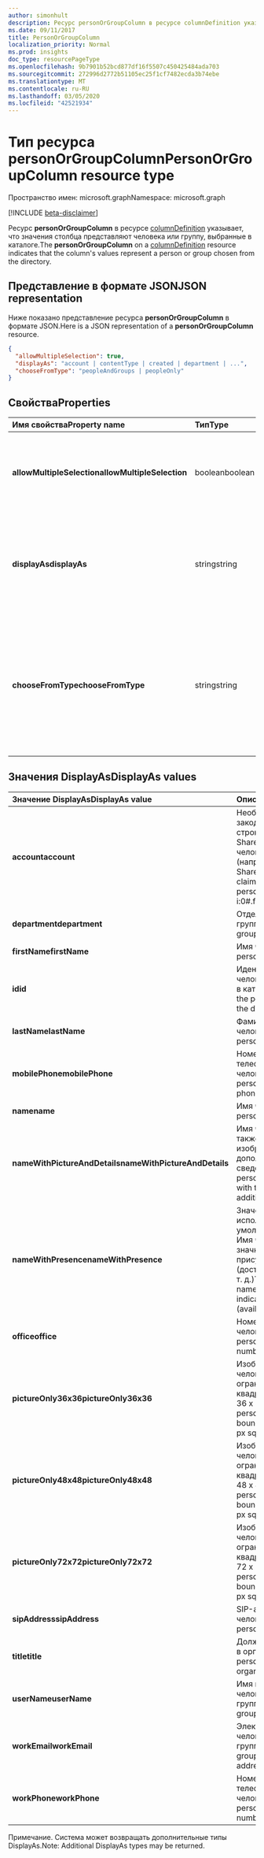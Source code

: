 ```yaml
---
author: simonhult
description: Ресурс personOrGroupColumn в ресурсе columnDefinition указывает, что значения столбца представляют человека или группу, выбранные в каталоге.
ms.date: 09/11/2017
title: PersonOrGroupColumn
localization_priority: Normal
ms.prod: insights
doc_type: resourcePageType
ms.openlocfilehash: 9b7901b52bcd877df16f5507c450425484ada703
ms.sourcegitcommit: 272996d2772b51105ec25f1cf7482ecda3b74ebe
ms.translationtype: MT
ms.contentlocale: ru-RU
ms.lasthandoff: 03/05/2020
ms.locfileid: "42521934"
---
```

# <a name="personorgroupcolumn-resource-type"></a><span data-ttu-id="3352d-103">Тип ресурса personOrGroupColumn</span><span class="sxs-lookup"><span data-stu-id="3352d-103">PersonOrGroupColumn resource type</span></span>

<span data-ttu-id="3352d-104">Пространство имен: microsoft.graph</span><span class="sxs-lookup"><span data-stu-id="3352d-104">Namespace: microsoft.graph</span></span>

[!INCLUDE [beta-disclaimer](../../includes/beta-disclaimer.md)]

<span data-ttu-id="3352d-105">Ресурс **personOrGroupColumn** в ресурсе [columnDefinition](columndefinition.md) указывает, что значения столбца представляют человека или группу, выбранные в каталоге.</span><span class="sxs-lookup"><span data-stu-id="3352d-105">The **personOrGroupColumn** on a [columnDefinition](columndefinition.md) resource indicates that the column's values represent a person or group chosen from the directory.</span></span>

## <a name="json-representation"></a><span data-ttu-id="3352d-106">Представление в формате JSON</span><span class="sxs-lookup"><span data-stu-id="3352d-106">JSON representation</span></span>

<span data-ttu-id="3352d-107">Ниже показано представление ресурса **personOrGroupColumn** в формате JSON.</span><span class="sxs-lookup"><span data-stu-id="3352d-107">Here is a JSON representation of a **personOrGroupColumn** resource.</span></span>
<!-- { "blockType": "resource", "@type": "microsoft.graph.personOrGroupColumn", "@property.aka": "chooseFromType=format" } -->

```json
{
  "allowMultipleSelection": true,
  "displayAs": "account | contentType | created | department | ...",
  "chooseFromType": "peopleAndGroups | peopleOnly"
}
```

## <a name="properties"></a><span data-ttu-id="3352d-108">Свойства</span><span class="sxs-lookup"><span data-stu-id="3352d-108">Properties</span></span>

| <span data-ttu-id="3352d-109">Имя свойства</span><span class="sxs-lookup"><span data-stu-id="3352d-109">Property name</span></span>              | <span data-ttu-id="3352d-110">Тип</span><span class="sxs-lookup"><span data-stu-id="3352d-110">Type</span></span>    | <span data-ttu-id="3352d-111">Описание</span><span class="sxs-lookup"><span data-stu-id="3352d-111">Description</span></span>
|:---------------------------|:--------|:--------------------------------------
| <span data-ttu-id="3352d-112">**allowMultipleSelection**</span><span class="sxs-lookup"><span data-stu-id="3352d-112">**allowMultipleSelection**</span></span> | <span data-ttu-id="3352d-113">boolean</span><span class="sxs-lookup"><span data-stu-id="3352d-113">boolean</span></span> | <span data-ttu-id="3352d-114">Указывает, можно ли выбрать несколько значений в источнике.</span><span class="sxs-lookup"><span data-stu-id="3352d-114">Indicates whether multiple values can be selected from the source.</span></span>
| <span data-ttu-id="3352d-115">**displayAs**</span><span class="sxs-lookup"><span data-stu-id="3352d-115">**displayAs**</span></span>              | <span data-ttu-id="3352d-116">string</span><span class="sxs-lookup"><span data-stu-id="3352d-116">string</span></span>  | <span data-ttu-id="3352d-117">Указывает способ отображения сведений о выбранном человеке или группе.</span><span class="sxs-lookup"><span data-stu-id="3352d-117">How to display the information about the person or group chosen.</span></span> <span data-ttu-id="3352d-118">См. ниже.</span><span class="sxs-lookup"><span data-stu-id="3352d-118">See below.</span></span>
| <span data-ttu-id="3352d-119">**chooseFromType**</span><span class="sxs-lookup"><span data-stu-id="3352d-119">**chooseFromType**</span></span>         | <span data-ttu-id="3352d-120">string</span><span class="sxs-lookup"><span data-stu-id="3352d-120">string</span></span>  | <span data-ttu-id="3352d-121">Указывает, что можно выбирать: только людей либо людей и группы.</span><span class="sxs-lookup"><span data-stu-id="3352d-121">Whether to allow selection of people only, or people and groups.</span></span> <span data-ttu-id="3352d-122">Должно иметь тип `peopleAndGroups` или `peopleOnly`.</span><span class="sxs-lookup"><span data-stu-id="3352d-122">Must be one of `peopleAndGroups` or `peopleOnly`.</span></span>

## <a name="displayas-values"></a><span data-ttu-id="3352d-123">Значения DisplayAs</span><span class="sxs-lookup"><span data-stu-id="3352d-123">DisplayAs values</span></span>

| <span data-ttu-id="3352d-124">Значение DisplayAs</span><span class="sxs-lookup"><span data-stu-id="3352d-124">DisplayAs value</span></span>               | <span data-ttu-id="3352d-125">Описание</span><span class="sxs-lookup"><span data-stu-id="3352d-125">Description</span></span>
|:------------------------------|:-----------------------
| <span data-ttu-id="3352d-126">**account**</span><span class="sxs-lookup"><span data-stu-id="3352d-126">**account**</span></span>                   | <span data-ttu-id="3352d-127">Необработанная закодированная строка утверждения SharePoint для человека или группы (например,</span><span class="sxs-lookup"><span data-stu-id="3352d-127">The raw SharePoint encoded claim string for the person or group (eg.</span></span> <span data-ttu-id="3352d-128">i:0#.f</span><span class="sxs-lookup"><span data-stu-id="3352d-128">i:0#.f</span></span>|<span data-ttu-id="3352d-129">membership</span><span class="sxs-lookup"><span data-stu-id="3352d-129">membership</span></span>|<span data-ttu-id="3352d-130">olga@contoso.com).</span><span class="sxs-lookup"><span data-stu-id="3352d-130">jane@contoso.com).</span></span>
| <span data-ttu-id="3352d-131">**department**</span><span class="sxs-lookup"><span data-stu-id="3352d-131">**department**</span></span>                | <span data-ttu-id="3352d-132">Отдел человека или группы.</span><span class="sxs-lookup"><span data-stu-id="3352d-132">The person or group's department.</span></span>
| <span data-ttu-id="3352d-133">**firstName**</span><span class="sxs-lookup"><span data-stu-id="3352d-133">**firstName**</span></span>                 | <span data-ttu-id="3352d-134">Имя человека.</span><span class="sxs-lookup"><span data-stu-id="3352d-134">The person's first name.</span></span>
| <span data-ttu-id="3352d-135">**id**</span><span class="sxs-lookup"><span data-stu-id="3352d-135">**id**</span></span>                        | <span data-ttu-id="3352d-136">Идентификатор человека или группы в каталоге.</span><span class="sxs-lookup"><span data-stu-id="3352d-136">The id of the person or group in the directory.</span></span>
| <span data-ttu-id="3352d-137">**lastName**</span><span class="sxs-lookup"><span data-stu-id="3352d-137">**lastName**</span></span>                  | <span data-ttu-id="3352d-138">Фамилия человека.</span><span class="sxs-lookup"><span data-stu-id="3352d-138">The person's last name.</span></span>
| <span data-ttu-id="3352d-139">**mobilePhone**</span><span class="sxs-lookup"><span data-stu-id="3352d-139">**mobilePhone**</span></span>               | <span data-ttu-id="3352d-140">Номер мобильного телефона человека.</span><span class="sxs-lookup"><span data-stu-id="3352d-140">The person's mobile phone number.</span></span>
| <span data-ttu-id="3352d-141">**name**</span><span class="sxs-lookup"><span data-stu-id="3352d-141">**name**</span></span>                      | <span data-ttu-id="3352d-142">Имя человека.</span><span class="sxs-lookup"><span data-stu-id="3352d-142">The person's name.</span></span>
| <span data-ttu-id="3352d-143">**nameWithPictureAndDetails**</span><span class="sxs-lookup"><span data-stu-id="3352d-143">**nameWithPictureAndDetails**</span></span> | <span data-ttu-id="3352d-144">Имя человека, а также его изображение и дополнительные сведения о нем.</span><span class="sxs-lookup"><span data-stu-id="3352d-144">The person's name along with their picture and additional details.</span></span>
| <span data-ttu-id="3352d-145">**nameWithPresence**</span><span class="sxs-lookup"><span data-stu-id="3352d-145">**nameWithPresence**</span></span>          | <span data-ttu-id="3352d-146">Значение, используемое по умолчанию.</span><span class="sxs-lookup"><span data-stu-id="3352d-146">Default.</span></span> <span data-ttu-id="3352d-147">Имя человека со значком индикатора присутствия (доступен, занят и т. д.)</span><span class="sxs-lookup"><span data-stu-id="3352d-147">The person's name with a presence indicator icon (available/busy/etc.)</span></span>
| <span data-ttu-id="3352d-148">**office**</span><span class="sxs-lookup"><span data-stu-id="3352d-148">**office**</span></span>                    | <span data-ttu-id="3352d-149">Номер офиса человека.</span><span class="sxs-lookup"><span data-stu-id="3352d-149">The person's office number.</span></span>
| <span data-ttu-id="3352d-150">**pictureOnly36x36**</span><span class="sxs-lookup"><span data-stu-id="3352d-150">**pictureOnly36x36**</span></span>          | <span data-ttu-id="3352d-151">Изображение человека, ограниченное квадратом размером 36 x 36 пикселей.</span><span class="sxs-lookup"><span data-stu-id="3352d-151">The person's picture, bounded by a 36x36 px square.</span></span>
| <span data-ttu-id="3352d-152">**pictureOnly48x48**</span><span class="sxs-lookup"><span data-stu-id="3352d-152">**pictureOnly48x48**</span></span>          | <span data-ttu-id="3352d-153">Изображение человека, ограниченное квадратом размером 48 x 48 пикселей.</span><span class="sxs-lookup"><span data-stu-id="3352d-153">The person's picture, bounded by a 48x48 px square.</span></span>
| <span data-ttu-id="3352d-154">**pictureOnly72x72**</span><span class="sxs-lookup"><span data-stu-id="3352d-154">**pictureOnly72x72**</span></span>          | <span data-ttu-id="3352d-155">Изображение человека, ограниченное квадратом размером 72 x 72 пикселей.</span><span class="sxs-lookup"><span data-stu-id="3352d-155">The person's picture, bounded by a 72x72 px square.</span></span>
| <span data-ttu-id="3352d-156">**sipAddress**</span><span class="sxs-lookup"><span data-stu-id="3352d-156">**sipAddress**</span></span>                | <span data-ttu-id="3352d-157">SIP-адрес человека.</span><span class="sxs-lookup"><span data-stu-id="3352d-157">The person's sip address.</span></span>
| <span data-ttu-id="3352d-158">**title**</span><span class="sxs-lookup"><span data-stu-id="3352d-158">**title**</span></span>                     | <span data-ttu-id="3352d-159">Должность человека в организации.</span><span class="sxs-lookup"><span data-stu-id="3352d-159">The person's title in the organization.</span></span>
| <span data-ttu-id="3352d-160">**userName**</span><span class="sxs-lookup"><span data-stu-id="3352d-160">**userName**</span></span>                  | <span data-ttu-id="3352d-161">Имя пользователя человека или группы.</span><span class="sxs-lookup"><span data-stu-id="3352d-161">The person or group's user name.</span></span>
| <span data-ttu-id="3352d-162">**workEmail**</span><span class="sxs-lookup"><span data-stu-id="3352d-162">**workEmail**</span></span>                 | <span data-ttu-id="3352d-163">Электронный адрес человека или группы.</span><span class="sxs-lookup"><span data-stu-id="3352d-163">The person or group's email address.</span></span>
| <span data-ttu-id="3352d-164">**workPhone**</span><span class="sxs-lookup"><span data-stu-id="3352d-164">**workPhone**</span></span>                 | <span data-ttu-id="3352d-165">Номер рабочего телефона человека.</span><span class="sxs-lookup"><span data-stu-id="3352d-165">The person's work phone number.</span></span>

<span data-ttu-id="3352d-166">Примечание. Система может возвращать дополнительные типы DisplayAs.</span><span class="sxs-lookup"><span data-stu-id="3352d-166">Note: Additional DisplayAs types may be returned.</span></span>

<!--
{
  "type": "#page.annotation",
  "description": "",
  "keywords": "",
  "section": "documentation",
  "tocPath": "Resources/PersonOrGroupColumn",
  "suppressions": []
}
-->
